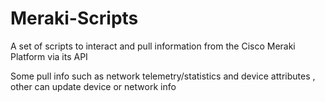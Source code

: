 # Meraki-Scripts

A set of scripts to interact and pull information from the Cisco Meraki Platform via its API 

Some pull info such as network telemetry/statistics and device attributes , other can update device or network info 
